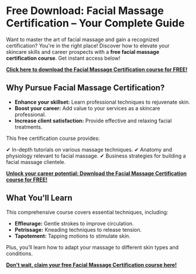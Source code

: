 # Free Download: Facial Massage Certification – Your Complete Guide

Want to master the art of facial massage and gain a recognized certification? You're in the right place! Discover how to elevate your skincare skills and career prospects with a **free facial massage certification course**. Get instant access below!

[**Click here to download the Facial Massage Certification course for FREE!**](https://udemywork.com/facial-massage-certification)

## Why Pursue Facial Massage Certification?

*   **Enhance your skillset:** Learn professional techniques to rejuvenate skin.
*   **Boost your career:** Add value to your services as a skincare professional.
*   **Increase client satisfaction:** Provide effective and relaxing facial treatments.

This free certification course provides:

✔ In-depth tutorials on various massage techniques.
✔ Anatomy and physiology relevant to facial massage.
✔ Business strategies for building a facial massage clientele.

[**Unlock your career potential: Download the Facial Massage Certification course for FREE!**](https://udemywork.com/facial-massage-certification)

## What You'll Learn

This comprehensive course covers essential techniques, including:

*   **Effleurage:** Gentle strokes to improve circulation.
*   **Petrissage:** Kneading techniques to release tension.
*   **Tapotement:** Tapping motions to stimulate skin.

Plus, you’ll learn how to adapt your massage to different skin types and conditions.

[**Don't wait, claim your free Facial Massage Certification course here!**](https://udemywork.com/facial-massage-certification)
